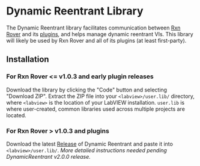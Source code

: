 # Dynamic Reentrant Library

The Dynamic Reentrant library facilitates communication between 
[Rxn Rover](https://rxnrover.github.io/RxnRover) and its 
[plugins](https://rxnrover.github.io/PluginCatalog), and helps manage dynamic 
reentrant VIs. This library will likely be used by Rxn Rover and all of its 
plugins (at least first-party).

## Installation

### For Rxn Rover <= v1.0.3 and early plugin releases

Download the library by clicking the "Code" button and selecting "Download 
ZIP". Extract the ZIP file into your `<labview>/user.lib/` directory, where 
`<labview>` is the location of your LabVIEW installation. `user.lib` is where 
user-created, common libraries used across multiple projects are located.

### For Rxn Rover > v1.0.3 and plugins

Download the latest [Release](https://github.com/RxnRover/DynamicReentrant/releases)
of Dynamic Reentrant and paste it into `<labview>/user.lib/`. *More detailed
instructions needed pending DynamicReentrant v2.0.0 release.*
